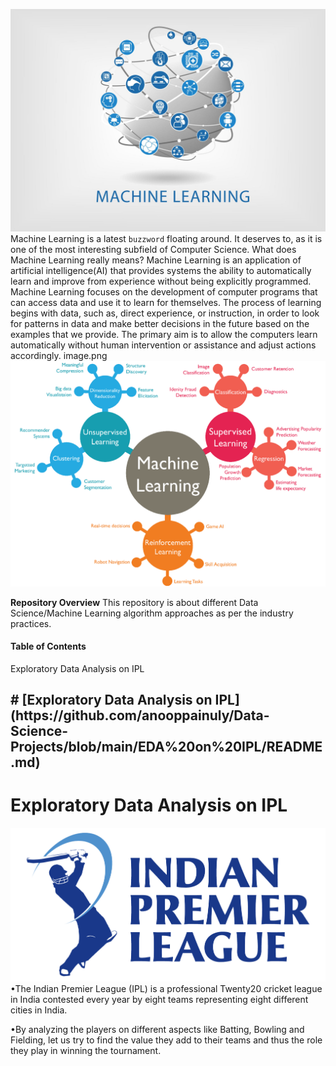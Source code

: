 ![enter image description here](https://github.com/anooppainuly/Data-Science-Projects/blob/main/Homepage/ML.jpg?raw=true)
Machine Learning is a latest `buzzword` floating around. It deserves to, as it is one of the most interesting subfield of Computer Science.
What does Machine Learning really means?
Machine Learning is an application of artificial intelligence(AI) that provides systems the ability to automatically learn and improve from experience without being explicitly programmed.
Machine Learning focuses on the development of computer programs that can access data and use it to learn for themselves.
The process of learning begins with data, such as, direct experience, or instruction, in order to look for patterns in data and make better decisions in the future based on the examples that we provide. The primary aim is to allow the computers learn automatically without human intervention or assistance and adjust actions accordingly. image.png
![enter image description here](https://github.com/anooppainuly/Data-Science-Projects/blob/main/Homepage/machine-learning.png?raw=true)

**Repository Overview**
This repository is about different Data Science/Machine Learning algorithm approaches as per the industry practices.

#### Table of Contents

 <div id="TOC">
        <li>
            <a href="#eda">Exploratory Data Analysis on IPL</a>
        </li>
      <div id="eda">
    <h2>
        <a href="#TOC"># [Exploratory Data Analysis on IPL](https://github.com/anooppainuly/Data-Science-Projects/blob/main/EDA%20on%20IPL/README.md)</a>
    </h2>
</div>

# [Exploratory Data Analysis on IPL](https://github.com/anooppainuly/Data-Science-Projects/blob/main/EDA%20on%20IPL/README.md)
![enter image description here](https://github.com/anooppainuly/Data-Science-Projects/blob/main/IPL%20Logo.png?raw=true)
•The Indian Premier League (IPL) is a professional Twenty20 cricket league in India contested every year by eight teams representing eight different cities in India.

•By analyzing the players on different aspects like Batting, Bowling and Fielding, let us try to find the value they add to their teams and thus the role they play in winning the tournament.
